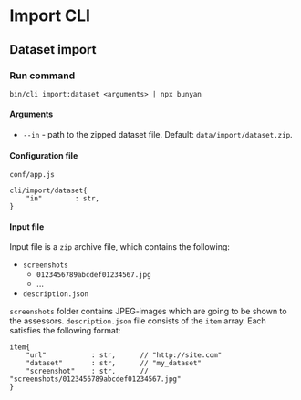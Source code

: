 # Import CLI


## Dataset import

### Run command

`bin/cli import:dataset <arguments> | npx bunyan`

#### Arguments

* `--in` - path to the zipped dataset file. Default: `data/import/dataset.zip`.

#### Configuration file

`conf/app.js`

```
cli/import/dataset{
    "in"        : str,
}
```

#### Input file

Input file is a `zip` archive file, which contains the following:

* `screenshots`
    * `0123456789abcdef01234567.jpg`
    * ...
* `description.json`

`screenshots` folder contains JPEG-images which are going to be shown to the assessors. `description.json` file
consists of the `item` array. Each satisfies the following format:

```
item{
    "url"           : str,      // "http://site.com"
    "dataset"       : str,      // "my_dataset"
    "screenshot"    : str,      // "screenshots/0123456789abcdef01234567.jpg"
}
```
